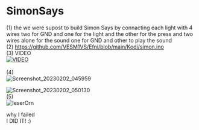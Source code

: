 # SimonSays
(1) the we were supost to build Simon Says by connacting each light with 4 wires two for GND and one for the light and the other for the press and two wires alone for the sound one for GND and other to play the sound
<br>
(2) https://github.com/VESM1VS/Efni/blob/main/Kodi/simon.ino
<br>
(3) VIDEO
<br>
[![VIDEO](https://user-images.githubusercontent.com/97181489/216389252-7a072bd9-1dd7-4c1d-a9bd-04d4389db77a.jpg)](https://youtu.be/67LVTGPDMkM)
<br>
<br>
(4)
<br>
![Screenshot_20230202_045959](https://user-images.githubusercontent.com/97181489/216392216-8e24978c-182d-4a16-b497-b5a781a9c588.png)

![Screenshot_20230202_050130](https://user-images.githubusercontent.com/97181489/216392274-544b47ad-4f41-4c0d-af57-cd1f7df91d83.png)
<br>
(5) 
<br>
![leserOrn](https://user-images.githubusercontent.com/97181489/216390007-623f9d4d-2b06-43c8-8089-7bec2d709cd9.svg)
<br>

why I failed
<br>
I DID IT! :)


